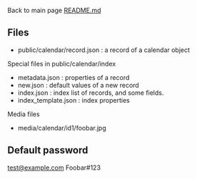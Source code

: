 Back to main page [README.md](https://github.com/OlivierB29/mobilecms-api/tree/master/README.md)

## Files
* public/calendar/record.json : a record of a calendar object

Special files in public/calendar/index
* metadata.json : properties of a record
* new.json : default values of a new record
* index.json : index list of records, and some fields.
* index_template.json : index properties

Media files
* media/calendar/id1/foobar.jpg


## Default password
test@example.com
Foobar#123
